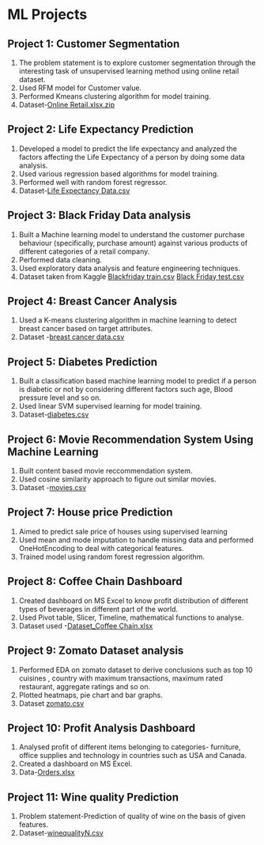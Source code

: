 # ML Projects

## Project 1: Customer Segmentation
1.  The problem statement is to explore customer segmentation through the interesting task of unsupervised learning method using online retail dataset.
2.  Used RFM model for Customer value.
3.  Performed Kmeans clustering algorithm for model training.
4.  Dataset-[Online Retail.xlsx.zip](https://github.com/Priyanka06yadav/mlprojects/files/13195766/Online.Retail.xlsx.zip)

## Project 2: Life Expectancy Prediction
1. Developed a model to predict the life expectancy and analyzed the factors affecting the Life Expectancy of a person by doing some data analysis.
2. Used various regression based algorithms for model training.
3. Performed well with random forest regressor.
4. Dataset-[Life Expectancy Data.csv](https://github.com/Priyanka06yadav/mlprojects/files/13126820/Life.Expectancy.Data.csv)

## Project 3: Black Friday Data analysis
1. Built a Machine learning model to understand the customer purchase behaviour (specifically, purchase amount) against various products of different categories of a retail 
   company.
2. Performed data cleaning.
3. Used exploratory data analysis and feature engineering techniques.
4. Dataset taken from Kaggle [Blackfriday train.csv](https://github.com/Priyanka06yadav/mlprojects/files/13060901/Blackfriday.train.csv)   [Black Friday test.csv](https://github.com/Priyanka06yadav/mlprojects/files/13060910/Black.Friday.test.csv)
   
## Project 4: Breast Cancer Analysis
1. Used a K-means clustering algorithm in machine learning to detect breast cancer based on target attributes.
2. Dataset -[breast cancer data.csv](https://github.com/Priyanka06yadav/mlprojects/files/13167286/breast.cancer.data.csv)

## Project 5: Diabetes Prediction
1. Built a classification based machine learning model to predict if a person is diabetic or not by considering different factors such age, Blood pressure level and so on.
2. Used linear SVM supervised learning for model training.
3. Dataset-[diabetes.csv](https://github.com/Priyanka06yadav/mlprojects/files/13061029/diabetes.csv)

## Project 6: Movie Recommendation System Using Machine Learning
1. Built content based movie reccommendation system.
2. Used cosine similarity approach to figure out similar movies.
3. Dataset -[movies.csv](https://github.com/Priyanka06yadav/mlprojects/files/13197463/movies.csv)

## Project 7: House price Prediction
1. Aimed to predict sale price of houses using supervised learning
2. Used mean and mode imputation to handle missing data and performed OneHotEncoding to deal with categorical features.
3. Trained model using random forest regression algorithm.

## Project 8: Coffee Chain Dashboard
1. Created dashboard on MS Excel to know profit distribution of different types of beverages in different part of the world.
2. Used Pivot table, Slicer, Timeline, mathematical functions to analyse.
3. Dataset used -[Dataset_Coffee Chain.xlsx](https://github.com/Priyanka06yadav/mlprojects/files/13061022/Dataset_Coffee.Chain.xlsx)

## Project 9: Zomato Dataset analysis
1. Performed EDA on zomato dataset to derive conclusions such as top 10 cuisines , country with maximum transactions, maximum rated restaurant, aggregate ratings and so on.
2. Plotted heatmaps, pie chart and bar graphs.
3. Dataset [zomato.csv](https://github.com/Priyanka06yadav/mlprojects/files/13061064/zomato.csv)

## Project 10: Profit Analysis Dashboard
1. Analysed profit of different items belonging to categories- furniture, office supplies and technology in countries such as USA and Canada.
2. Created a dashboard on MS Excel.
3. Data-[Orders.xlsx](https://github.com/Priyanka06yadav/mlprojects/files/13061114/Orders.xlsx)

## Project 11: Wine quality Prediction
1. Problem statement-Prediction of quality of wine on the basis of given features.
2. Dataset-[winequalityN.csv](https://github.com/Priyanka06yadav/mlprojects/files/13127391/winequalityN.csv)


